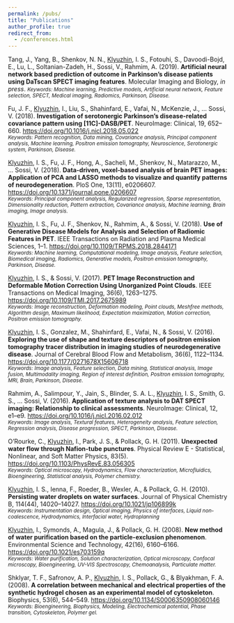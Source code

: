 ```yaml
---
permalink: /pubs/
title: "Publications"
author_profile: true
redirect_from:
  - /conferences.html
---
```


Tang, J., Yang, B., Shenkov, N. N., <u>Klyuzhin</u>, I. S., Fotouhi, S., Davoodi-Bojd, E., Lu, L., Soltanian-Zadeh, H., Sossi, V., Rahmim, A. (2019). **Artificial neural network based prediction of outcome in Parkinson’s disease patients using DaTscan SPECT imaging features**. Molecular Imaging and Biology, *in press*.
<small>*Keywords: Machine learning, Predictive models, Artificial neural network, Feature selection, SPECT, Medical imaging, Radiomics, Parkinson, Disease.*</small>

Fu, J. F., <u>Klyuzhin</u>, I., Liu, S., Shahinfard, E., Vafai, N., McKenzie, J., … Sossi, V. (2018). **Investigation of serotonergic Parkinson’s disease-related covariance pattern using [11C]-DASB/PET**. NeuroImage: Clinical, 19, 652–660. 
<https://doi.org/10.1016/j.nicl.2018.05.022>  
<small>*Keywords: Pattern recognition, Data mining, Covariance analysis, Principal component analysis, Machine learning, Positron emission tomography, Neuroscience, Serotonergic system, Parkinson, Disease.*</small>

<u>Klyuzhin</u>, I. S., Fu, J. F., Hong, A., Sacheli, M., Shenkov, N., Matarazzo, M., … Sossi, V. (2018). **Data-driven, voxel-based analysis of brain PET images: Application of PCA and LASSO methods to visualize and quantify patterns of neurodegeneration**. PloS One, 13(11), e0206607. 
<https://doi.org/10.1371/journal.pone.0206607>  
<small>*Keywords: Principal component analysis, Regularized regression, Sparse representation, Dimensionality reduction, Pattern extraction, Covariance analysis, Machine learning, Brain imaging, Image analysis.*</small>

<u>Klyuzhin</u>, I. S., Fu, J. F., Shenkov, N., Rahmim, A., & Sossi, V. (2018). **Use of Generative Disease Models for Analysis and Selection of Radiomic Features in PET**. IEEE Transactions on Radiation and Plasma Medical Sciences, 1–1. 
<https://doi.org/10.1109/TRPMS.2018.2844171>  
<small>*Keywords: Machine learning, Computational modeling, Image analysis, Feature selection, Biomedical imaging, Radiomics, Generative models, Positron emission tomography, Parkinson, Disease.*</small>

<u>Klyuzhin</u>, I. S., & Sossi, V. (2017). **PET Image Reconstruction and Deformable Motion Correction Using Unorganized Point Clouds**. IEEE Transactions on Medical Imaging, 36(6), 1263–1275. 
<https://doi.org/10.1109/TMI.2017.2675989>  
<small>*Keywords: Image reconstruction, Deformation modeling, Point clouds, Meshfree methods, Algorithm design, Maximum likelihood, Expectation maximization, Motion correction, Positron emission tomography.*</small>

<u>Klyuzhin</u>, I. S., Gonzalez, M., Shahinfard, E., Vafai, N., & Sossi, V. (2016). **Exploring the use of shape and texture descriptors of positron emission tomography tracer distribution in imaging studies of neurodegenerative disease**. Journal of Cerebral Blood Flow and Metabolism, 36(6), 1122–1134. 
<https://doi.org/10.1177/0271678X15606718>  
<small>*Keywords: Image analysis, Feature selection, Data mining, Statistical analysis, Image fusion, Multimodality imaging, Region of interest definition, Positron emission tomography, MRI, Brain, Parkinson, Disease.*</small>

Rahmim, A., Salimpour, Y., Jain, S., Blinder, S. A. L., <u>Klyuzhin</u>, I. S., Smith, G. S., … Sossi, V. (2016). **Application of texture analysis to DAT SPECT imaging: Relationship to clinical assessments**. NeuroImage: Clinical, 12, e1–e9. 
<https://doi.org/10.1016/j.nicl.2016.02.012>  
<small>*Keywords: Image analysis, Textural features, Heterogeneity analysis, Feature selection, Regression analysis, Disease progression, SPECT, Parkinson, Disease.*</small>

O’Rourke, C., <u>Klyuzhin</u>, I., Park, J. S., & Pollack, G. H. (2011). **Unexpected water flow through Nafion-tube punctures**. Physical Review E - Statistical, Nonlinear, and Soft Matter Physics, 83(5). 
<https://doi.org/10.1103/PhysRevE.83.056305>  
<small>*Keywords: Optical microscopy, Hydrodynamics, Flow characterization, Microfluidics, Bioengineering, Statistical analysis, Polymer chemistry.*</small>

<u>Klyuzhin</u>, I. S., Ienna, F., Roeder, B., Wexler, A., & Pollack, G. H. (2010). **Persisting water droplets on water surfaces**. Journal of Physical Chemistry B, 114(44), 14020–14027. 
<https://doi.org/10.1021/jp106899k>  
<small>*Keywords: Instrumentation design, Optical imaging, Physics of interfaces, Liquid non-coalescence, Hydrodynamics, Interfacial water, Hydroplanning*</small>

<u>Klyuzhin</u>, I., Symonds, A., Magula, J., & Pollack, G. H. (2008). **New method of water purification based on the particle-exclusion phenomenon**. Environmental Science and Technology, 42(16), 6160–6166. 
<https://doi.org/10.1021/es703159q>  
<small>*Keywords: Water purification, Solution characterization, Optical microscopy, Confocal microscopy, Bioengineering, UV-VIS Spectroscopy, Chemoanalysis, Particulate matter.*</small>

Shklyar, T. F., Safronov, A. P., <u>Klyuzhin</u>, I. S., Pollack, G., & Blyakhman, F. A. (2008). **A correlation between mechanical and electrical properties of the synthetic hydrogel chosen as an experimental model of cytoskeleton**. Biophysics, 53(6), 544–549. 
<https://doi.org/10.1134/S0006350908060146>  
<small>*Keywords: Bioengineering, Biophysics, Modeling, Electrochemical potential, Phase transition, Cytoskeleton, Polymer gel.*</small>
